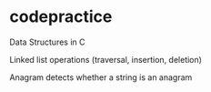codepractice
============

Data Structures in C

Linked list operations (traversal, insertion, deletion)

Anagram detects whether a string is an anagram
